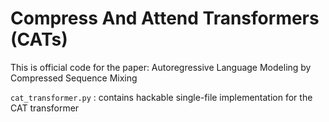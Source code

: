 # Compress And Attend Transformers (CATs)

This is official code for the paper: Autoregressive Language Modeling by Compressed Sequence Mixing

`cat_transformer.py` : contains hackable single-file implementation for the CAT transformer